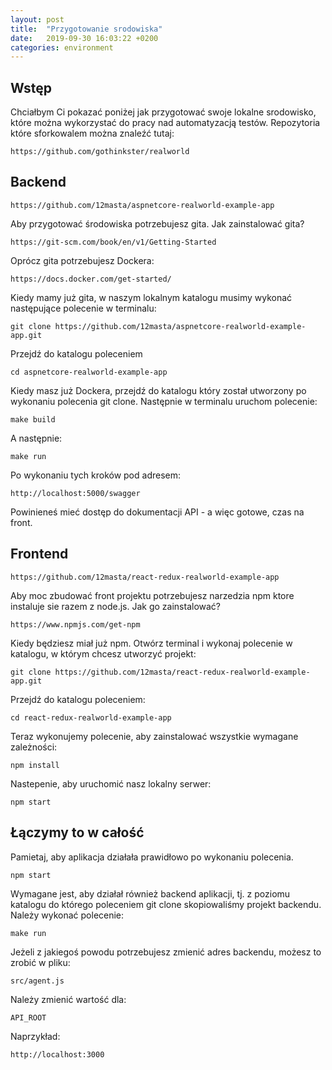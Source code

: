 ```yaml
---
layout: post
title:  "Przygotowanie srodowiska"
date:   2019-09-30 16:03:22 +0200
categories: environment
---
```


## Wstęp

Chciałbym Ci pokazać poniżej jak przygotować swoje lokalne srodowisko, które można wykorzystać do pracy nad automatyzacją testów.
Repozytoria które sforkowalem można znaleźć tutaj:

    https://github.com/gothinkster/realworld

## Backend

    https://github.com/12masta/aspnetcore-realworld-example-app

Aby przygotować środowiska potrzebujesz gita. Jak zainstalować gita?

    https://git-scm.com/book/en/v1/Getting-Started

Oprócz gita potrzebujesz Dockera: 

    https://docs.docker.com/get-started/

Kiedy mamy już gita, w naszym lokalnym katalogu musimy wykonać następujące polecenie w terminalu:

    git clone https://github.com/12masta/aspnetcore-realworld-example-app.git

Przejdź do katalogu poleceniem 

    cd aspnetcore-realworld-example-app

Kiedy masz już Dockera, przejdź do katalogu który został utworzony po wykonaniu polecenia git clone. Następnie w terminalu uruchom polecenie:

    make build

A następnie:

    make run

Po wykonaniu tych kroków pod adresem:

    http://localhost:5000/swagger

Powinieneś mieć dostęp do dokumentacji API - a więc gotowe, czas na front.

## Frontend

    https://github.com/12masta/react-redux-realworld-example-app

Aby moc zbudować front projektu potrzebujesz narzedzia npm ktore instaluje sie razem z node.js. Jak go zainstalować?

    https://www.npmjs.com/get-npm

Kiedy będziesz miał już npm. Otwórz terminal i wykonaj polecenie w katalogu, w którym chcesz utworzyć projekt:

    git clone https://github.com/12masta/react-redux-realworld-example-app.git

Przejdź do katalogu poleceniem:

    cd react-redux-realworld-example-app

Teraz wykonujemy polecenie, aby zainstalować wszystkie wymagane zależności:

    npm install

Nastepenie, aby uruchomić nasz lokalny serwer:

    npm start

## Łączymy to w całość

Pamietaj, aby aplikacja działała prawidłowo po wykonaniu polecenia.

    npm start

Wymagane jest, aby działał również backend aplikacji, tj. z poziomu katalogu do którego poleceniem git clone skopiowaliśmy projekt backendu.
Należy wykonać polecenie:

    make run

Jeżeli z jakiegoś powodu potrzebujesz zmienić adres backendu, możesz to zrobić w pliku:

    src/agent.js

Należy zmienić wartość dla:

    API_ROOT

Naprzykład:

    http://localhost:3000